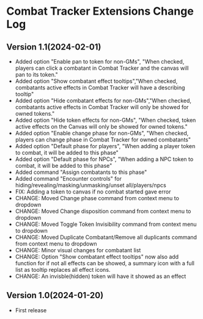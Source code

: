 # Combat Tracker Extensions Change Log
## Version 1.1(2024-02-01)
- Added option "Enable pan to token for non-GMs", "When checked, players can click a combatant in Combat Tracker and the canvas will pan to its token."
- Added option "Show combatant effect tooltips","When checked, combatants active effects in Combat Tracker will have a describing tooltip"
- Added option "Hide combatant effects for non-GMs","When checked, combatants active effects in Combat Tracker will only be showed for owned tokens."
- Added option "Hide token effects for non-GMs", "When checked, token active effects on the Canvas will only be showed for owned tokens."
- Added option "Enable change phase for non-GMs", "When checked, players can change phase in Combat Tracker for owned combatants"
- Added option "Default phase for players", "When adding a player token to combat, it will be added to this phase"
- Added option "Default phase for NPCs", "When adding a NPC token to combat, it will be added to this phase"
- Added command "Assign combatants to this phase"
- Added command "Encounter controls" for hiding/revealing/masking/unmasking/unset all/players/npcs
- FIX: Adding a token to canvas if no combat started gave error
- CHANGE: Moved Change phase command from context menu to dropdown
- CHANGE: Moved Change disposition command from context menu to dropdown
- CHANGE: Moved Toggle Token Invisibility command from context menu to dropdown
- CHANGE: Moved Duplicate Combatant/Remove all duplicants command from context menu to dropdown
- CHANGE: Minor visual changes for combatant list
- CHANGE: Option "Show combatant effect tooltips" now also add function for if not all effects can be showed, a summary icon with a full list as tooltip replaces all effect icons.
- CHANGE: An invisble(hidden) token will have it showed as an effect
## Version 1.0(2024-01-20)
- First release
